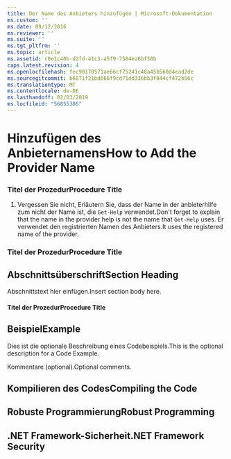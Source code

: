 ```yaml
---
title: Der Name des Anbieters hinzufügen | Microsoft-Dokumentation
ms.custom: ''
ms.date: 09/12/2016
ms.reviewer: ''
ms.suite: ''
ms.tgt_pltfrm: ''
ms.topic: article
ms.assetid: c0e1c40b-d2fd-41c3-a5f9-7584ea6bf50b
caps.latest.revision: 4
ms.openlocfilehash: fec90170571ae66cf75241c48a45b560d4ead2de
ms.sourcegitcommit: b6871f21bd666f9cd71dd336bb3f844cf472b56c
ms.translationtype: MT
ms.contentlocale: de-DE
ms.lasthandoff: 02/03/2019
ms.locfileid: "56855386"
---
```

# <a name="how-to-add-the-provider-name"></a><span data-ttu-id="dbd71-102">Hinzufügen des Anbieternamens</span><span class="sxs-lookup"><span data-stu-id="dbd71-102">How to Add the Provider Name</span></span>

### <a name="procedure-title"></a><span data-ttu-id="dbd71-103">Titel der Prozedur</span><span class="sxs-lookup"><span data-stu-id="dbd71-103">Procedure Title</span></span>

1. <span data-ttu-id="dbd71-104">Vergessen Sie nicht, Erläutern Sie, dass der Name in der anbieterhilfe zum nicht der Name ist, die `Get-Help` verwendet.</span><span class="sxs-lookup"><span data-stu-id="dbd71-104">Don't forget to explain that the name in the provider help is not the name that `Get-Help` uses.</span></span> <span data-ttu-id="dbd71-105">Er verwendet den registrierten Namen des Anbieters.</span><span class="sxs-lookup"><span data-stu-id="dbd71-105">It uses the registered name of the provider.</span></span>

### <a name="procedure-title"></a><span data-ttu-id="dbd71-106">Titel der Prozedur</span><span class="sxs-lookup"><span data-stu-id="dbd71-106">Procedure Title</span></span>

## <a name="section-heading"></a><span data-ttu-id="dbd71-107">Abschnittsüberschrift</span><span class="sxs-lookup"><span data-stu-id="dbd71-107">Section Heading</span></span>

 <span data-ttu-id="dbd71-108">Abschnittstext hier einfügen.</span><span class="sxs-lookup"><span data-stu-id="dbd71-108">Insert section body here.</span></span>

#### <a name="procedure-title"></a><span data-ttu-id="dbd71-109">Titel der Prozedur</span><span class="sxs-lookup"><span data-stu-id="dbd71-109">Procedure Title</span></span>

## <a name="example"></a><span data-ttu-id="dbd71-110">Beispiel</span><span class="sxs-lookup"><span data-stu-id="dbd71-110">Example</span></span>

 <span data-ttu-id="dbd71-111">Dies ist die optionale Beschreibung eines Codebeispiels.</span><span class="sxs-lookup"><span data-stu-id="dbd71-111">This is the optional description for a Code Example.</span></span>

<!-- TODO!!!: review snippet reference  [!CODE [Microsoft.Win32.RegistryKey#4](Microsoft.Win32.RegistryKey#4)]  -->

 <span data-ttu-id="dbd71-112">Kommentare (optional).</span><span class="sxs-lookup"><span data-stu-id="dbd71-112">Optional comments.</span></span>

## <a name="compiling-the-code"></a><span data-ttu-id="dbd71-113">Kompilieren des Codes</span><span class="sxs-lookup"><span data-stu-id="dbd71-113">Compiling the Code</span></span>

## <a name="robust-programming"></a><span data-ttu-id="dbd71-114">Robuste Programmierung</span><span class="sxs-lookup"><span data-stu-id="dbd71-114">Robust Programming</span></span>

## <a name="net-framework-security"></a><span data-ttu-id="dbd71-115">.NET Framework-Sicherheit</span><span class="sxs-lookup"><span data-stu-id="dbd71-115">.NET Framework Security</span></span>